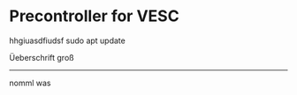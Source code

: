 Precontroller for VESC
======================
hhgiuasdfiudsf
  sudo apt update

Üeberschrift groß
_________________
nomml was
